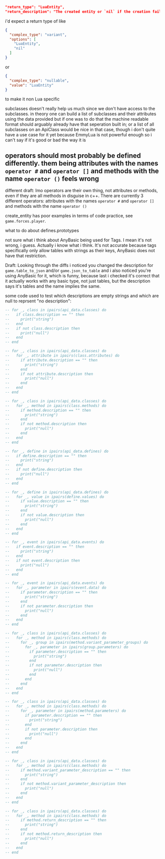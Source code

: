 
```json
"return_type": "LuaEntity",
"return_description": "The created entity or `nil` if the creation failed."
```
i'd expect a return type of like
```json
{
  "complex_type": "variant",
  "options": [
    "LuaEntity",
    "nil"
  ]
}
```
or
```json
{
  "complex_type": "nullable",
  "value": "LuaEntity"
}
```
to make it non Lua specific

subclasses doesn't really help us much since we don't have access to the subclasses.
in theory one can build a list of subclasses and their attributes using the data
provided but if one was to do that the machine readable format should arguably already
have that seperation built in;
or a list of all subclasses on an ApiClass would be nice in that case,
though i don't quite have a use case for it yet because EmmyLua is not powerful enough
so i can't say if it's good or bad the way it is

operators should most probably be defined differently.
them being attributes with the names `operator #` and `operator []`
and methods with the name `operator ()` feels wrong
-----
different draft:
Imo operators are their own thing, not attributes or methods, even if they are all methods in disguise in c++.
There are currently 3 different operators:
attributes with the names `operator #` and `operator []`
and methods with the name `operator ()`

create_entity has poor examples in terms of code practice, see `game.forces.player`.

what to do about defines.prototypes

not sure what i think about AnyBasic being used for Tags. I mean it's not wrong, i guess.
Actually i know what i think. It's not accurate because tags specifically only allow
tables with strings as their keys, AnyBasic does not have that restriction.

Draft:
Looking through the diffs i noticed you changed the description for `game.table_to_json` and/or `game.json_to_table` and i also noticed you're using AnyBasic for it, which is funny, because last i checked it's correct that it actually works with any basic type, not just tables, but the description says it's tables and the name implies the same.

some code used to test which descriptions are empty strings and which are null to reprsent "no description":
```lua
-- for _, class in ipairs(api_data.classes) do
--   if class.description == "" then
--     print("string")
--   end
--   if not class.description then
--     print("null")
--   end
-- end

-- for _, class in ipairs(api_data.classes) do
--   for _, attribute in ipairs(class.attributes) do
--     if attribute.description == "" then
--       print("string")
--     end
--     if not attribute.description then
--       print("null")
--     end
--   end
-- end

-- for _, class in ipairs(api_data.classes) do
--   for _, method in ipairs(class.methods) do
--     if method.description == "" then
--       print("string")
--     end
--     if not method.description then
--       print("null")
--     end
--   end
-- end

-- for _, define in ipairs(api_data.defines) do
--   if define.description == "" then
--     print("string")
--   end
--   if not define.description then
--     print("null")
--   end
-- end

-- for _, define in ipairs(api_data.defines) do
--   for _, value in ipairs(define.values) do
--     if value.description == "" then
--       print("string")
--     end
--     if not value.description then
--       print("null")
--     end
--   end
-- end

-- for _, event in ipairs(api_data.events) do
--   if event.description == "" then
--     print("string")
--   end
--   if not event.description then
--     print("null")
--   end
-- end

-- for _, event in ipairs(api_data.events) do
--   for _, parameter in ipairs(event.data) do
--     if parameter.description == "" then
--       print("string")
--     end
--     if not parameter.description then
--       print("null")
--     end
--   end
-- end

-- for _, class in ipairs(api_data.classes) do
--   for _, method in ipairs(class.methods) do
--     for _, group in ipairs(method.variant_parameter_groups) do
--       for _, parameter in ipairs(group.parameters) do
--         if parameter.description == "" then
--           print("string")
--         end
--         if not parameter.description then
--           print("null")
--         end
--       end
--     end
--   end
-- end

-- for _, class in ipairs(api_data.classes) do
--   for _, method in ipairs(class.methods) do
--     for _, parameter in ipairs(method.parameters) do
--       if parameter.description == "" then
--         print("string")
--       end
--       if not parameter.description then
--         print("null")
--       end
--     end
--   end
-- end

-- for _, class in ipairs(api_data.classes) do
--   for _, method in ipairs(class.methods) do
--     if method.variant_parameter_description == "" then
--       print("string")
--     end
--     if not method.variant_parameter_description then
--       print("null")
--     end
--   end
-- end

-- for _, class in ipairs(api_data.classes) do
--   for _, method in ipairs(class.methods) do
--     if method.return_description == "" then
--       print("string")
--     end
--     if not method.return_description then
--       print("null")
--     end
--   end
-- end
```
